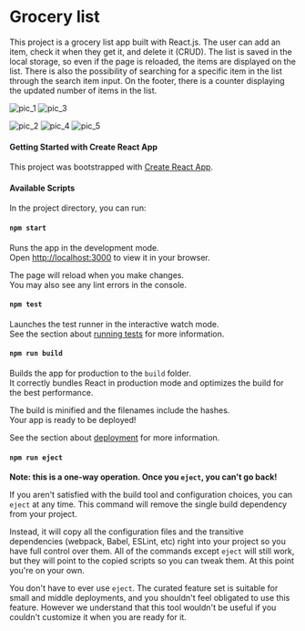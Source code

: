 # Grocery list 
This project is a grocery list app built with React.js. The user can add an item, check it when they get it, and delete it (CRUD). The list is saved in the local storage, so even if the page is reloaded, the items are displayed on the list. There is also the possibility of searching for a specific item in the list through the search item input. On the footer, there is a counter displaying the updated number of items in the list. 


![pic_1](https://user-images.githubusercontent.com/108157135/225686816-7cfcfc81-7c50-4c72-9288-00aa6a487abb.png)   ![pic_3](https://user-images.githubusercontent.com/108157135/225686843-1988f658-d163-4d0c-8246-54dc373a1122.png)

![pic_2](https://user-images.githubusercontent.com/108157135/225686832-21bb526f-a5f8-4964-a043-e863390d0c38.png)   ![pic_4](https://user-images.githubusercontent.com/108157135/225686864-694ba211-744c-4994-8b73-dfcd794f1edc.png)  ![pic_5](https://user-images.githubusercontent.com/108157135/225686880-fd49337a-5445-4be1-bcee-28b42369a90a.png)








#### Getting Started with Create React App

This project was bootstrapped with [Create React App](https://github.com/facebook/create-react-app).

#### Available Scripts

In the project directory, you can run:

#### `npm start`

Runs the app in the development mode.\
Open [http://localhost:3000](http://localhost:3000) to view it in your browser.

The page will reload when you make changes.\
You may also see any lint errors in the console.

#### `npm test`

Launches the test runner in the interactive watch mode.\
See the section about [running tests](https://facebook.github.io/create-react-app/docs/running-tests) for more information.

#### `npm run build`

Builds the app for production to the `build` folder.\
It correctly bundles React in production mode and optimizes the build for the best performance.

The build is minified and the filenames include the hashes.\
Your app is ready to be deployed!

See the section about [deployment](https://facebook.github.io/create-react-app/docs/deployment) for more information.

#### `npm run eject`

**Note: this is a one-way operation. Once you `eject`, you can't go back!**

If you aren't satisfied with the build tool and configuration choices, you can `eject` at any time. This command will remove the single build dependency from your project.

Instead, it will copy all the configuration files and the transitive dependencies (webpack, Babel, ESLint, etc) right into your project so you have full control over them. All of the commands except `eject` will still work, but they will point to the copied scripts so you can tweak them. At this point you're on your own.

You don't have to ever use `eject`. The curated feature set is suitable for small and middle deployments, and you shouldn't feel obligated to use this feature. However we understand that this tool wouldn't be useful if you couldn't customize it when you are ready for it.

